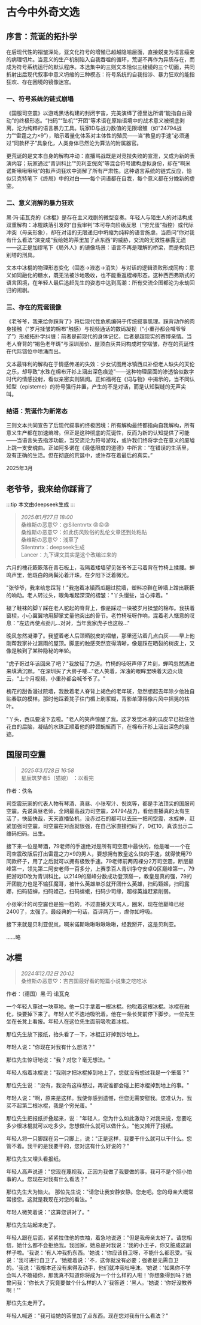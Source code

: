 # 古今中外奇文选

## 序言：荒诞的拓扑学  

在后现代性的褶皱深处，亚文化符号的增殖已超越隐喻层面，直接蜕变为语言癌变的病理切片。当意义的生产机制陷入自我吞噬的循环，荒诞不再作为异质存在，而成为符号系统运行的默认程序。本选集中的三则文本恰似三棱镜的三个切面，共同折射出后现代叙事中意义坍缩的三种模态：符号系统的自我指涉、暴力狂欢的能指狂欢、存在困境的镜像迷宫。  

### 一、符号系统的链式崩塌  

《国服司空震》以游戏黑话构建的封闭宇宙，完美演绎了德里达所谓“能指自由滑动”的终极形态。“扫码”“坠机”“开团”等术语在原始语境中的战术意义被彻底剥离，沦为纯粹的语言暴力工具。玩家ID与战力数值的无限增殖（如“24794战力”“雷霆之力×9”），暗示着量化体系对主体性的殖民——当“教皇的手速”必须通过“同款杯子”具象化，人类身体已然沦为算法的附属器官。  

更荒诞的是文本自身的解构冲动：直播骂战既是对竞技失败的宣泄，又成为新的表演内容；玩家通过“青训科比”“贝利亚倪岚”等混合符号建构虚拟身份，却在“啊米诺斯啾啾啾啾”的拟声词狂欢中消解了所有严肃性。这种语言系统的链式反应，恰似贝克特笔下《终局》中的对白——每个词语都在自戕，每个意义都在分娩新的虚空。  

### 二、意义消解的暴力狂欢  

黑·玛·诺瓦克的《冰棍》是存在主义戏剧的微型变奏。年轻人与陌生人的对话构成双重解构：冰棍跌落引发的“自我审判”本可导向阶级反思（“穷光蛋”指控）或代际冲突（母亲形象），却在对话的无限递归中坍缩为纯粹的语言施虐。当质问“你对我有什么看法”演变成“我给她的茶里加了点东西”的威胁，交流的无效性暴露无遗——这正是加缪笔下《局外人》的镜像场景：语言不再是理解的桥梁，而是构筑巴别塔的刑具。  

文本中冰棍的物理形态变化（固态→液态→消失）与对话的逻辑溃败形成同构：意义如同融化的糖水，既无法被沙地吸收，也不能重返棍棒形态。这种西西弗斯式的语言困境，在年轻人最后追赶先生的姿态中达到高潮：所有交流企图都沦为永劫回归的闹剧。  

### 三、存在的荒诞镜像  

《老爷爷，我来给你踩背了》将后现代性危机编码于传统叙事肌理。踩背动作的肉身接触（“岁月揉皱的棉布”触感）与视频通话的数码凝视（“小重孙都会喊爷爷了”）形成拓扑学纠缠：前者是前现代的身体记忆，后者是超现实的赛博亲情。当老人脊背的“褐色老年斑”与深圳房价、屋顶白灰共同构成时空褶皱，存在的荒诞性在代际错位中喷涌而出。  

文本最锋利的解构在于情感传递的失效：少女试图用冰镇西瓜补偿老人缺失的天伦之乐，却导致“水珠在棉布汗衫上洇出深色痕迹”——这种物理层面的渗透恰似数字时代的情感投射，看似亲密实则隔阂。正如福柯在《词与物》中揭示的，当不同认知型（episteme）的符号强行并置，产生的不是对话，而是认知裂缝的无声尖叫。  

### 结语：荒诞作为新常态  

三则文本共同宣告了后现代叙事的终极困境：所有解构最终都指向自我解构，所有意义生产都在加速熵增。但正是这种彻底的荒诞性，反而为新的认知提供了可能——当语言失去指涉功能，当交流沦为符号游戏，或许我们终将学会在意义的废墟上跳一支安魂曲。正如阿多诺在《最低限度的道德》中所言：“在错误的生活里，没有正确的生活。但在彻底的荒诞中，或许存在着最后的真实。”  

2025年3月

## 老爷爷，我来给你踩背了

:::tip
本文由deepseek生成
:::

>*2025年1月27日 18:00*  
>桑维斯の恶意♡：@Silentnrtx 😡😡😡  
>桑维斯の恶意♡：如此伤风败俗的乱伦文章还到处粘贴  
>桑维斯の恶意♡：浅草了  
>Silentnrtx：deepseek生成  
>Lancer：九下课文其实是这个改编过来的

六月的槐花簌簌落在青石板上，我隔着矮墙望见张爷爷正弓着背在竹椅上揉腰。蝉鸣声里，他斑白的两鬓沁着汗珠，在夕阳下泛着微光。

"张爷爷，我来给您踩背！"我抱着冰镇西瓜翻过院墙，塑料凉鞋在砖墙上蹭出簌簌的响动。老人转过头，眼角堆起深深的褶皱："丫头慢些，当心摔着。"

褪了鞋袜的脚丫踩在老人驼起的脊背上，像是踩过一块被岁月揉皱的棉布。我扶着窗棂，小心翼翼地用脚掌丈量他突出的骨节。老竹椅吱呀作响，混着老人惬意的叹息："左边再使点劲儿...对对，当年我家虎子也这般..."

晚风忽然凝滞了。我望着老人后颈晒脱皮的褶皱，那里还沾着几点白灰——早上他刚帮我家补过漏雨的屋顶。脚底的触感突然变得清晰，像是踩在晒裂的树皮上，又像是触到了某种隐秘的年轮。

"虎子哥过年该回来了吧？"我放轻了力道。竹椅的吱呀声停了片刻，蝉鸣忽然涌进来填满沉默。"在深圳买了大房子喽..."老人笑着，浑浊的眼眸里映着天边火烧云，"上个月视频，小重孙都会喊爷爷了。"

槐花的甜香漫过院墙，我数着老人脊背上褐色的老年斑，忽然想起去年除夕他独自贴春联的模样。那时他踩着凳子往门楣上刷浆糊，背影单薄得像片风中摇晃的枯叶。

"丫头，西瓜要滚下去啦。"老人的笑声惊醒了我。这才发觉冰凉的瓜皮早已抵住他花白的后脑，凝结的水珠正顺着他的脖颈蜿蜒而下，在棉布汗衫上洇出深色的痕迹。

## 国服司空震

>*2025年3月28日 16:58*  
>星辰筑梦者5（猫娘） ：以看完

作者：佚名

司空震玩家的代表人物有琴酒、真昼、小张窄汁、倪岚等，都是手法顶尖的国服司空震。先说真昼老师，全网最高战力司空震，24794战力，看他直播真的太有生活了，快哉快哉，天天直播坠机，没赤过石的都可以去玩一把司空震，水蛭神，赶紧加强司空震，司空震在对面就很强，在自己家直接扫码了，0杠10，真该出示二维码扫码。出生。

接下来一位是琴酒，79老师的手速绝对是所有司空震中最快的，他是唯一一个在司空震改版后打出雷霆之力×9的男人，要想拥有教皇这么快的手速，就得使用79同款杯子，用了之后就可以拥有极致手速。79老师前两周裸分2万司空震，断层巅峰第一，领先第二阿安老师一百多分，上赛季百人青训争夺安卓Q区巅峰第一，79把游戏ID改为青训科比，以2149的巅峰分数成功登顶巅一，教皇是真的强，79的开团能力也是不输狂魔哥，被什么英雄单杀就开团什么英雄，扫码甄姬，扫码露娜，扫码貂蝉，扫码妲己，扫码蟐蛾，扫码少司缘，超标英雄赶紧削弱。

小张宰汁的司空震也是独一档的，不过直播天天骂人，圈米，现在他巅峰已经2400了，太强了。最经典的一句话，百评两万一，虐你如呼吸。

接下来就是贝利亚倪岚，啊米诺斯啾啾啾啾啾啾，经我掰开，这是贝利亚。

......略

## 冰棍

>*2024年12月2日 20:02*  
>桑维斯の恶意♡：吉吉国最好看的短篇小说集之吃吃冰

作者：（德国）黑·玛·诺瓦克

一个年轻人穿过一块草地。他一只手拿着一根冰棍。他吮着这根冰棍。冰棍在融化，快要掉下来了。年轻人忙不迭地吸吮着。他在一条长凳前停下脚步。一位先生坐在长凳上看报。年轻人在这位先生面前吸吮着冰棍。

那位先生放下报纸，抬头看了一下，冰棍正好掉到沙地上。

年轻人说："你现在对我有什么想法？"

那位先生惊讶地说："我？对您？毫无想法。"

年轻人指着冰棍说："我刚才把冰棍掉到地上了，您就没有想过我是一个笨蛋？"

那位先生说："没有，我没有这样想过，再说谁都会碰上把冰棍掉到地上的事。"

年轻人说："啊，原来是这样。我使你感到遗憾，但您无需安慰我。您准认为，我买不起第二根冰棍，我是个穷光蛋。"

那位先生把报纸折叠起来，说："年轻人，您为什么如此激动？对我来说，您要吃多少根冰棍就可以吃多少。您想做什么就可以做什么。"他又摊开了报纸。

年轻人将一只脚踩在另一只脚上，说："正是这样，我要干什么就可以干什么。您管不着。我干的是我要干的，您对这有什么好说的？"

那位先生又埋头看报纸。

年轻人高声说道："您现在蔑视我，正因为我做了我要做的事。我可不是个胆小怕事的人。您现在对我有什么看法？"

那位先生大为恼火。 那位先生说："请您让我安静安静。您走吧。您的母亲大概常常接您。这就是我现在对您的看法。"

年轻人微笑着说："这算您讲对了。"

那位先生站起来走了。

年轻人跟在后面，紧紧拉住他的衣袖，着急地说道："但是我母亲太好了。请您相信，她什么都不会拒绝我。我回家，她总是对我说：'我的小王子，你又脏成这副样子啦。'我说：'有人冲我扔东西。'她说：'你应该自卫呀，不能什么都忍受。'我说：'我可进行自卫了。'她接着说：'不，这你就没有必要；强者是无需自卫的。'我说：'我根本还没有来得及动手，他们就冲我吐唾沫。'她说：'如果你不学会叫人不敢碰你，那我真不知道你将成为一个什么样的人啦！'你想象得到吗？她曾问我：'你长大了究竟要做个什么样的人？'我答道：'黑人。'她说：'你好没教养啊！'"

那位先生走开了。

年轻人喊道："我可给她的茶里加了点东西。现在您对我有什么看法？"
